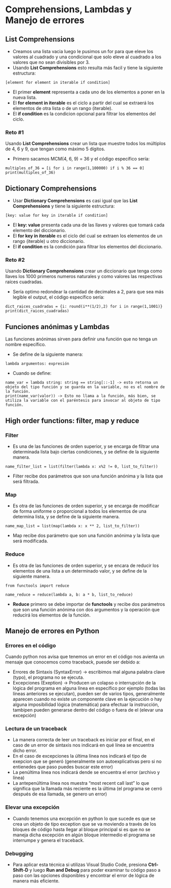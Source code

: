 # Comprehensions, Lambdas y Manejo de errores

## List Comprehensions

- Creamos una lista vacia luego le pusimos un for para que eleve los valores al cuadrado y una condicional que solo eleve al cuadrado a los valores que no sean divisibles por 3.
- Usando **List Comprehensions** esto resulta más facil y tiene la siguiente estructura:

```
[element for element in iterable if condition]
```
- El primer **element** representa a cada uno de los elementos a poner en la nueva lista.
- El **for element in iterable** es el ciclo a partir del cual se extraerá los elementos de otra lista o de un rango (iterable).
- El **if condition** es la condicion opcional para filtrar los elementos del ciclo.

### Reto #1

Usando **List Comprehensions** crear un lista que muestre todos los múltiplos de 4, 6 y 9, que tengan como máximo 5 dígitos.

- Primero sacamos MCM(4, 6, 9) = 36 y el código específico sería:
```
multiples_of_36 = [i for i in range(1,100000) if i % 36 == 0]
print(multiples_of_36)
```

## Dictionary Comprehensions

- Usar **Dictionary Comprehensions** es casi igual que las **List Comprehensions** y tiene la siguiente estructura:

```
[key: value for key in iterable if condition]
```
- El **key: value** presenta cada una de las llaves y valores que tomará cada elemento del diccionario.
- El **for key in iterable** es el ciclo del cual se extraen los elementos de un rango (iterable) u otro diccionario.
- El **if condition** es la condición para filtrar los elementos del diccionario.

### Reto #2

Usando **Dictionary Comprehensions** crear un diccionario que tenga como llaves los 1000 primeros numeros naturales y como valores las respectivas raíces cuadradas.

- Sería optimo redondear la cantidad de decimales a 2, para que sea más legible el output, el código específico sería:
```
dict_raices_cuadradas = {i: round(i**(1/2),2) for i in range(1,1001)}
print(dict_raices_cuadradas)
```

## Funciones anónimas y Lambdas

Las funciones anónimas sirven para definir una función que no tenga un nombre específico.
- Se define de la siguiente manera:
```
lambda argumentos: expresión
```
- Cuando se define:
```
name_var = lambda string: string == string[::-1] -> esto retorna un objeto del tipo función y se guarda en la variable, no es el nombre de la función.
print(name_var(valor)) -> Esto no llama a la función, más bien, se utiliza la variable con el paréntesis para invocar al objeto de tipo función.
```
## High order functions: filter, map y reduce

### Filter

- Es una de las funciones de orden superior, y se encarga de filtrar una determinada lista bajo ciertas condiciones, y se define de la siguiente manera.
 
```
name_filter_list = list(filter(lambda x: x%2 != 0, list_to_filter))
```
- Filter recibe dos parámetros que son una función anónima y la lista que será filtrada.

### Map

- Es otra de las funciones de orden superior, y se encarga de modificar de forma uniforme o proporcional a todos los elementos de una determina lista, y se define de la siguiente manera.
```
name_map_list = list(map(lambda x: x ** 2, list_to_filter))
```
- Map recibe dos parámetro que son una función anónima y la lista que será modificada.

### Reduce

- Es otra de las funciones de orden superior, y se encara de reducir los elementos de una lista a un determinado valor, y se define de la siguiente manera.
```
from functools import reduce

name_reduce = reduce(lambda a, b: a * b, list_to_reduce)
```
- **Reduce** primero se debe importar de **functools** y recibe dos parámetros que son una función anónima con dos argumentos y la operación que reducirá los elementos de la función.

## Manejo de errores en Python

### Errores en el código

Cuando python nos avisa que tenemos un error en el código nos avienta un mensaje que conocemos como traceback, puesde ser debido a:

- Errores de Sintaxis (SyntaxError) → escribimos mal alguna palabra clave (typo), el programa no se ejecuta.
- Excepciones (Exeption) → Producen un colapso o interrupción de la lógica del programa en alguna línea en específico por ejemplo (todas las líneas anteriores se ejecutan), pueden ser de varios tipos, generalmente aparecen cuando no existe un componente clave en la ejecución o hay alguna imposibilidad lógica (matemática) para efectuar la instrucción, tambipen pueden generarse dentro del código o fuera de el (elevar una excepción)

### Lectura de un traceback

- La manera correcta de leer un traceback es iniciar por el final, en el caso de un error de sintaxis nos indicará en qué línea se encuentra dicho error.
- En el caso de excepciones la última línea nos indicará el tipo de exepcion que se generó (generalmente son autoexplicativas pero si no entienedes que paso puedes buscar este error)
- La penúltima línea nos indicará dende se encuentra el error (archivo y línea)
- La antepenúltima línea nos muestra “most recent call last” lo que significa que la llamada más reciente es la última (el programa se cerró después de esa llamada, se genero un error)

### Elevar una excepción

- Cuando tenemos una excepción en python lo que sucede es que se crea un objeto de tipo exception que se va moviendo a través de los bloques de código hasta llegar al bloque principal si es que no se maneja dicha excepción en algún bloque intermedio el programa se interrumpe y genera el traceback.

### Debugging 

- Para aplicar esta técnica si utilizas Visual Studio Code, presiona **Ctrl-Shift-D** y luego **Run and Debug** para poder examinar tu código paso a paso con las opciones disponibles y encontrar el error de lógica de manera más eficiente.